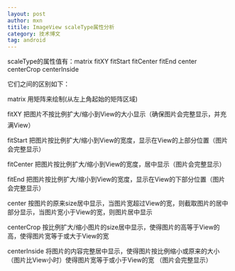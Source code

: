 ```yaml
---
layout: post
author: mxn
titile: ImageView scaleType属性分析
category: 技术博文
tag: android
---
```


scaleType的属性值有：matrix   fitXY  fitStart   fitCenter  fitEnd  center   centerCrop  centerInside

它们之间的区别如下：


matrix 用矩阵来绘制(从左上角起始的矩阵区域)

fitXY  把图片不按比例扩大/缩小到View的大小显示（确保图片会完整显示，并充满View）

 fitStart  把图片按比例扩大/缩小到View的宽度，显示在View的上部分位置（图片会完整显示）

fitCenter  把图片按比例扩大/缩小到View的宽度，居中显示（图片会完整显示）

fitEnd   把图片按比例扩大/缩小到View的宽度，显示在View的下部分位置（图片会完整显示）

center  按图片的原来size居中显示，当图片宽超过View的宽，则截取图片的居中部分显示，当图片宽小于View的宽，则图片居中显示

centerCrop  按比例扩大/缩小图片的size居中显示，使得图片的高等于View的高，使得图片宽等于或大于View的宽

centerInside  将图片的内容完整居中显示，使得图片按比例缩小或原来的大小（图片比View小时）使得图片宽等于或小于View的宽 （图片会完整显示）

